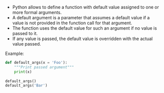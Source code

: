 - Python allows to define a function with default value assigned to one or more formal arguments.
- A default argument is a parameter that assumes a default value if a value is not provided in the function call for that argument.
- The function uses the default value for such an argument if no value is passed to it.
- If any value is passed, the default value is overridden with the actual value passed.

Example:
```Python
def default_args(x = 'Foo'):
	"""Print passed argument"""
    print(x)
    
default_args()
default_args('Bar')
```

